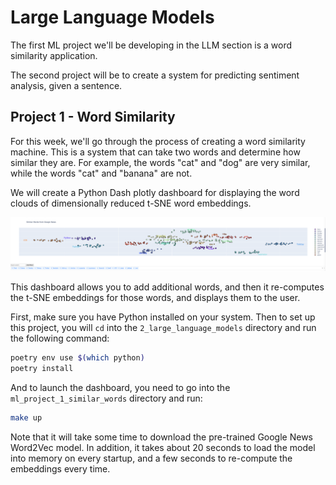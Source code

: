 # Large Language Models

The first ML project we'll be developing in the LLM section is a word similarity application.

The second project will be to create a system for predicting sentiment analysis, given a sentence.

## Project 1 - Word Similarity

For this week, we'll go through the process of creating a word similarity machine. This is a system that can take two words and determine how similar they are. For example, the words "cat" and "dog" are very similar, while the words "cat" and "banana" are not.

We will create a Python Dash plotly dashboard for displaying the word clouds of dimensionally reduced t-SNE word embeddings.

![Dashboard](../.readme_assets/word_similarity.png)

This dashboard allows you to add additional words, and then it re-computes the t-SNE embeddings for those words, and displays them to the user.

First, make sure you have Python installed on your system. Then to set up this project, you will `cd` into the `2_large_language_models` directory and run the following command:

```bash
poetry env use $(which python)
poetry install
```

And to launch the dashboard, you need to go into the `ml_project_1_similar_words` directory and run:

```bash
make up
```

Note that it will take some time to download the pre-trained Google News Word2Vec model. In addition, it takes about 20 seconds to load the model into memory on every startup, and a few seconds to re-compute the embeddings every time.
